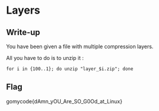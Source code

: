# Layers

## Write-up

You have been given a file with multiple compression layers.

All you have to do is to unzip it :

```
for i in {100..1}; do unzip "layer_$i.zip"; done
```

## Flag

gomycode{dAmn_yOU_Are_SO_G0Od_at_Linux}